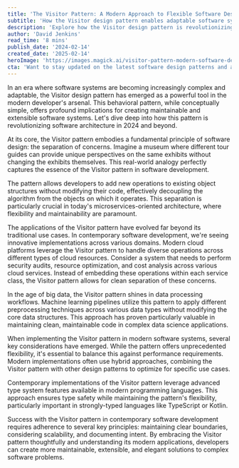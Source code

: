 ```yaml
---
title: 'The Visitor Pattern: A Modern Approach to Flexible Software Design'
subtitle: 'How the Visitor design pattern enables adaptable software systems'
description: 'Explore how the Visitor design pattern is revolutionizing software architecture in 2024, enabling flexible and maintainable systems across cloud infrastructure, data processing, and collaborative software development.'
author: 'David Jenkins'
read_time: '8 mins'
publish_date: '2024-02-14'
created_date: '2025-02-14'
heroImage: 'https://images.magick.ai/visitor-pattern-modern-software-design.jpg'
cta: 'Want to stay updated on the latest software design patterns and architectural insights? Follow us on LinkedIn for regular updates on modern software development practices and emerging tech trends.'
---
```


In an era where software systems are becoming increasingly complex and adaptable, the Visitor design pattern has emerged as a powerful tool in the modern developer's arsenal. This behavioral pattern, while conceptually simple, offers profound implications for creating maintainable and extensible software systems. Let's dive deep into how this pattern is revolutionizing software architecture in 2024 and beyond.

At its core, the Visitor pattern embodies a fundamental principle of software design: the separation of concerns. Imagine a museum where different tour guides can provide unique perspectives on the same exhibits without changing the exhibits themselves. This real-world analogy perfectly captures the essence of the Visitor pattern in software development.

The pattern allows developers to add new operations to existing object structures without modifying their code, effectively decoupling the algorithm from the objects on which it operates. This separation is particularly crucial in today's microservices-oriented architecture, where flexibility and maintainability are paramount.

The applications of the Visitor pattern have evolved far beyond its traditional use cases. In contemporary software development, we're seeing innovative implementations across various domains. Modern cloud platforms leverage the Visitor pattern to handle diverse operations across different types of cloud resources. Consider a system that needs to perform security audits, resource optimization, and cost analysis across various cloud services. Instead of embedding these operations within each service class, the Visitor pattern allows for clean separation of these concerns.

In the age of big data, the Visitor pattern shines in data processing workflows. Machine learning pipelines utilize this pattern to apply different preprocessing techniques across various data types without modifying the core data structures. This approach has proven particularly valuable in maintaining clean, maintainable code in complex data science applications.

When implementing the Visitor pattern in modern software systems, several key considerations have emerged. While the pattern offers unprecedented flexibility, it's essential to balance this against performance requirements. Modern implementations often use hybrid approaches, combining the Visitor pattern with other design patterns to optimize for specific use cases.

Contemporary implementations of the Visitor pattern leverage advanced type system features available in modern programming languages. This approach ensures type safety while maintaining the pattern's flexibility, particularly important in strongly-typed languages like TypeScript or Kotlin.

Success with the Visitor pattern in contemporary software development requires adherence to several key principles: maintaining clear boundaries, considering scalability, and documenting intent. By embracing the Visitor pattern thoughtfully and understanding its modern applications, developers can create more maintainable, extensible, and elegant solutions to complex software problems.